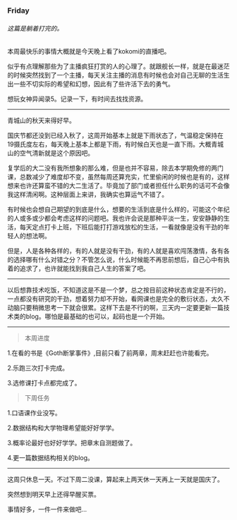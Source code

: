 ### Friday

###### 这篇是躺着打完的。

本周最快乐的事情大概就是今天晚上看了kokomi的直播吧。

似乎有点理解那些为了主播疯狂打赏的人的心理了。就跟舰长一样，就是在最迷茫的时候突然找到了一个主播，每天关注主播的消息有时候也会对自己无聊的生活生出一些不切实际的希望和幻想，因此有了些许活下去的勇气。

想玩女神异闻录5。记录一下，有时间去找找资源。

***

青城山的秋天来得好早。

国庆节都还没到已经入秋了，这周开始基本上就是下雨状态了，气温稳定保持在19摄氏度左右，每天晚上基本上都是下雨，有时候白天也是一直下雨。大概青城山的空气清新就是这个原因吧。

复学后的大二没有我所想象的那么难，但是也并不容易，除去本学期免修的两门课，总数减少了难度却不变，虽然每周还算充实，忙里偷闲的时候也是有的，这样想来也许还算蛮不错的大二生活了。毕竟加了部门或者担任什么职务的话可不会像我这样清闲啊。这种层面上来讲，我确实也算运气不错了。

有时候也会想自己期望的到底是什么，想要的生活到底是什么样的，可能这个年纪的人或多或少都会考虑这样的问题吧。我也许会说是那种平淡一生，安安静静的生活，每天定点打卡上班，下班后能打打游戏放松的生活，一看就像是没有干劲的年轻人的想法啊。

但是，人是各种各样的，有的人就是没有干劲，有的人就是喜欢闯荡激情，各有各的选择哪有什么对错之分？不管怎么说，什么时候能不再思前想后，自己心中有执着的追求了，也许就能找到我自己人生的答案了吧。

***

以后想靠技术吃饭，不知道这是不是一个梦，总之按目前这种状态肯定是不行的，一点都没有研究的干劲，想着努力却不开始，看网课也是完全的敷衍状态，太久不动脑只要稍微思考一下就会很累。这样下去是不行的啊，三天内一定要更新一篇技术类的blog。哪怕是最基础的也可以，起码也是一个开始。

***

> 本周进度

1.在看的书是《Goth断掌事件》,目前只看了前两章，周末赶赶也许能看完。

2.乐跑三次打卡完成。

3.选修课打卡点都完成了。

> 下周任务

1.口语课作业没写。

2.数据结构和大学物理希望能好好学学。

3.概率论最好也好好学学。把章末自测题做了。

4.更一篇数据结构相关的blog。

***

这周只休息一天。不过下周二没课，算起来上两天休一天再上一天就是国庆了。

突然想到明天早上还得早醒买票。

事情好多，一件一件来做吧...
